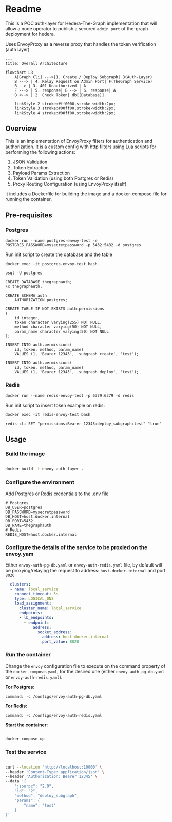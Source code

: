 # Readme

This is a POC auth-layer for Hedera-The-Graph implementation that will allow a node operator to publish a secured `admin port` of the-graph deployment for hedera.

Uses EnvoyProxy as a reverse proxy that handles the token verification (auth layer)

```mermaid
---
title: Overall Architecture
---
flowchart LR
    A[Graph Cli] --->|1. Create / Deploy Subgraph| B(Auth-Layer)
    B ---> | 4. Relay Request on Admin Port| F(TheGraph Service)
    B --> | 3. 401 Unauthorized | A
    F ---> | 5. response| B --> | 6. response| A
    B <--> | 2. Check Token| db[(Database)]
    
    linkStyle 2 stroke:#ff0000,stroke-width:2px;
    linkStyle 3 stroke:#00ff00,stroke-width:2px;
    linkStyle 4 stroke:#00ff00,stroke-width:2px;

```

## Overview

This is an implementation of EnvoyProxy filters for authentication and authorization. It is a custom config with http filters using Lua scripts for performing the following actions: 

1. JSON Validation
2. Token Extraction
3. Payload Params Extraction
3. Token Validation (using both Postgres or Redis)
4. Proxy Routing Configuration (using EnvoyProxy itself)

it includes a Dockerfile for building the image and a docker-compose file for running the container.

## Pre-requisites

### Postgres
```
docker run --name postgres-envoy-test -e POSTGRES_PASSWORD=mysecretpassword -p 5432:5432 -d postgres
```

Run init script to create the database and the table

```
docker exec -it postgres-envoy-test bash

psql -U postgres

CREATE DATABASE thegraphauth;
\c thegraphauth;

CREATE SCHEMA auth
    AUTHORIZATION postgres;

CREATE TABLE IF NOT EXISTS auth.permissions
(
    id integer,
    token character varying(255) NOT NULL,
    method character varying(50) NOT NULL,
    param_name character varying(50) NOT NULL
);

INSERT INTO auth.permissions(
	id, token, method, param_name)
	VALUES (1, 'Bearer 12345', 'subgraph_create', 'test');

INSERT INTO auth.permissions(
	id, token, method, param_name)
	VALUES (1, 'Bearer 12345', 'subgraph_deploy', 'test');

```

### Redis

```
docker run --name redis-envoy-test -p 6379:6379 -d redis
```

Run init script to insert token example on redis:

```
docker exec -it redis-envoy-test bash

redis-cli SET "permissions:Bearer 12345:deploy_subgraph:test" "true"
```


## Usage

### Build the image

```bash

docker build -t envoy-auth-layer .

```

### Configure the environment

Add Postgres or Redis credentials to the .env file

```
# Postgres
DB_USER=postgres
DB_PASSWORD=mysecretpassword
DB_HOST=host.docker.internal
DB_PORT=5432
DB_NAME=thegraphauth
# Redis
REDIS_HOST=host.docker.internal
```

### Configure the details of the service to be proxied on the envoy.yam
Either `envoy-auth-pg-db.yaml` or `envoy-auth-redis.yaml` file, by default will be proxying/relaying the request to address: `host.docker.internal` and port `8020`

```yaml
  clusters:
  - name: local_service
    connect_timeout: 5s
    type: LOGICAL_DNS
    load_assignment:
      cluster_name: local_service
      endpoints:
      - lb_endpoints:
        - endpoint:
            address:
              socket_address:
                address: host.docker.internal
                port_value: 8020
```


### Run the container

Change the `envoy` configuration file to execute on the command property of the `docker-compose.yaml`, for the desired one (either `envoy-auth-pg-db.yaml` or `envoy-auth-redis.yaml`).

**For Postgres:**
```
command: -c /configs/envoy-auth-pg-db.yaml

```
**For Redis:**
```
command: -c /configs/envoy-auth-redis.yaml
```

**Start the container:**

```bash

docker-compose up

```

### Test the service

```bash

curl --location 'http://localhost:10000' \
--header 'Content-Type: application/json' \
--header 'Authorization: Bearer 12345' \
--data '{
    "jsonrpc": "2.0",
    "id": "2",
    "method": "deploy_subgraph",
    "params": {
        "name": "test"
    }
}'

```
